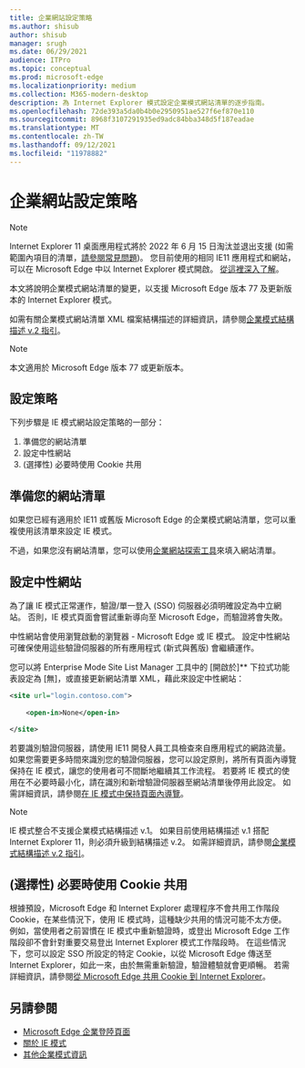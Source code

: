 ```yaml
---
title: 企業網站設定策略
ms.author: shisub
author: shisub
manager: srugh
ms.date: 06/29/2021
audience: ITPro
ms.topic: conceptual
ms.prod: microsoft-edge
ms.localizationpriority: medium
ms.collection: M365-modern-desktop
description: 為 Internet Explorer 模式設定企業模式網站清單的逐步指南。
ms.openlocfilehash: 72de393a5da0b4b0e2950951ae527f6ef870e110
ms.sourcegitcommit: 8968f3107291935ed9adc84bba348d5f187eadae
ms.translationtype: MT
ms.contentlocale: zh-TW
ms.lasthandoff: 09/12/2021
ms.locfileid: "11978882"
---
```

# <a name="enterprise-site-configuration-strategy"></a>企業網站設定策略

>[!Note]
> Internet Explorer 11 桌面應用程式將於 2022 年 6 月 15 日淘汰並退出支援 (如需範圍內項目的清單，[請參閱常見問題](https://techcommunity.microsoft.com/t5/windows-it-pro-blog/internet-explorer-11-desktop-app-retirement-faq/ba-p/2366549))。 您目前使用的相同 IE11 應用程式和網站，可以在 Microsoft Edge 中以 Internet Explorer 模式開啟。 [從這裡深入了解](https://blogs.windows.com/windowsexperience/2021/05/19/the-future-of-internet-explorer-on-windows-10-is-in-microsoft-edge/)。

本文將說明企業模式網站清單的變更，以支援 Microsoft Edge 版本 77 及更新版本的 Internet Explorer 模式。

如需有關企業模式網站清單 XML 檔案結構描述的詳細資訊，請參閱[企業模式結構描述 v.2 指引](/internet-explorer/ie11-deploy-guide/enterprise-mode-schema-version-2-guidance)。

> [!NOTE]
> 本文適用於 Microsoft Edge 版本 77 或更新版本。
<!--
## Updated schema elements

The following table describes the \<open-in app\> element added to the v.2 of the Enterprise Mode schema:

| **Element** | **Description** |
| --- | --- |
| \<open-in app="**true**"\> | A child element that controls what browser is used for sites. This element is required for sites that need to **open in IE11**.|

**Example:**

``` xml
<site url="contoso.com">

  <open-in app="true">IE11</open-in>

</site>
```

The following table shows the possible values of the \<open-in\> element:

| **Value** | **Description** |
| --- | --- |
| **\<open-in\>IE11\</open-in\>** | Opens the site in IE mode or a full IE11 window. To enable IE mode, see [Configure IE mode policies](./edge-ie-mode-policies.md)|
| **\<open-in app="**true**"\>IE11\</open-in\>** | Opens the site in a full IE11 window |
| **\<open-in\>MSEdge\</open-in\>** | Opens the site in Microsoft Edge |
| **\<open-in\>None or not specified\</open-in\>** | Opens the site in the default browser or in the browser where the user navigated to the site. |
|**\<open-in\>Configurable\</open-in\>** | Allows the site to participate in IE mode engine determination. To learn more, see [Learn about Configurable sites in IE mode](edge-learnmore-configurable-sites-ie-mode.md).  |

>[!NOTE]
> The attribute app=**"true"** is only recognized when associated to _'open-in' IE11_. Adding it to the other 'open-in' elements won't change browser behavior.   -->

## <a name="configuration-strategy"></a>設定策略

下列步驟是 IE 模式網站設定策略的一部分：
1. 準備您的網站清單
2. 設定中性網站
3. (選擇性) 必要時使用 Cookie 共用

<!--
Step 1.  – if you don’t have one use Site Discovery Step-by-Step
Step 2 – Neutral sites + sticky mode
        Use more examples and explain sticky mode better
Step 3 – If that doesn’t cover your needs, then use Cookie sharing -->

## <a name="prepare-your-site-list"></a>準備您的網站清單

如果您已經有適用於 IE11 或舊版 Microsoft Edge 的企業模式網站清單，您可以重複使用該清單來設定 IE 模式。

不過，如果您沒有網站清單，您可以使用[企業網站探索工具](/deployedge/edge-ie-mode-site-discovery)來填入網站清單。

## <a name="configure-neutral-sites"></a>設定中性網站

為了讓 IE 模式正常運作，驗證/單一登入 (SSO) 伺服器必須明確設定為中立網站。 否則，IE 模式頁面會嘗試重新導向至 Microsoft Edge，而驗證將會失敗。

中性網站會使用瀏覽啟動的瀏覽器 - Microsoft Edge 或 IE 模式。 設定中性網站可確保使用這些驗證伺服器的所有應用程式 (新式與舊版) 會繼續運作。

您可以將 Enterprise Mode Site List Manager 工具中的 [開啟於]** 下拉式功能表設定為 [無]，或直接更新網站清單 XML，藉此來設定中性網站：

``` xml
<site url="login.contoso.com">
   
    <open-in>None</open-in>

</site>
```

若要識別驗證伺服器，請使用 IE11 開發人員工具檢查來自應用程式的網路流量。 如果您需要更多時間來識別您的驗證伺服器，您可以設定原則，將所有頁面內導覽保持在 IE 模式，讓您的使用者可不間斷地繼續其工作流程。 若要將 IE 模式的使用在不必要時最小化，請在識別和新增驗證伺服器至網站清單後停用此設定。 如需詳細資訊，請參閱[在 IE 模式中保持頁面內導覽](/deployedge/edge-learnmore-inpage-nav)。

>[!NOTE]
   >IE 模式整合不支援企業模式結構描述 v.1。 如果目前使用結構描述 v.1 搭配 Internet Explorer 11，則必須升級到結構描述 v.2。 如需詳細資訊，請參閱[企業模式結構描述 v.2 指引](/internet-explorer/ie11-deploy-guide/enterprise-mode-schema-version-2-guidance)。

## <a name="optional-use-cookie-sharing-if-necessary"></a>(選擇性) 必要時使用 Cookie 共用

根據預設，Microsoft Edge 和 Internet Explorer 處理程序不會共用工作階段 Cookie，在某些情況下，使用 IE 模式時，這種缺少共用的情況可能不太方便。 例如，當使用者之前習慣在 IE 模式中重新驗證時，或登出 Microsoft Edge 工作階段卻不會針對重要交易登出 Internet Explorer 模式工作階段時。 在這些情況下，您可以設定 SSO 所設定的特定 Cookie，以從 Microsoft Edge 傳送至 Internet Explorer，如此一來，由於無需重新驗證，驗證體驗就會更順暢。 若需詳細資訊，請參閱[從 Microsoft Edge 共用 Cookie 到 Internet Explorer](/deployedge/edge-ie-mode-add-guidance-cookieshare)。

## <a name="see-also"></a>另請參閱

- [Microsoft Edge 企業登陸頁面](https://aka.ms/EdgeEnterprise)
- [關於 IE 模式](./edge-ie-mode.md)
- [其他企業模式資訊](/internet-explorer/ie11-deploy-guide/enterprise-mode-overview-for-ie11)
